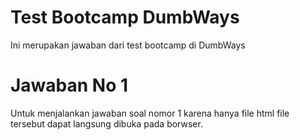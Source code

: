 # Test Bootcamp DumbWays
Ini merupakan jawaban dari test bootcamp di DumbWays

# Jawaban No 1
Untuk menjalankan jawaban soal nomor 1 karena hanya file html file tersebut dapat langsung dibuka pada borwser.
